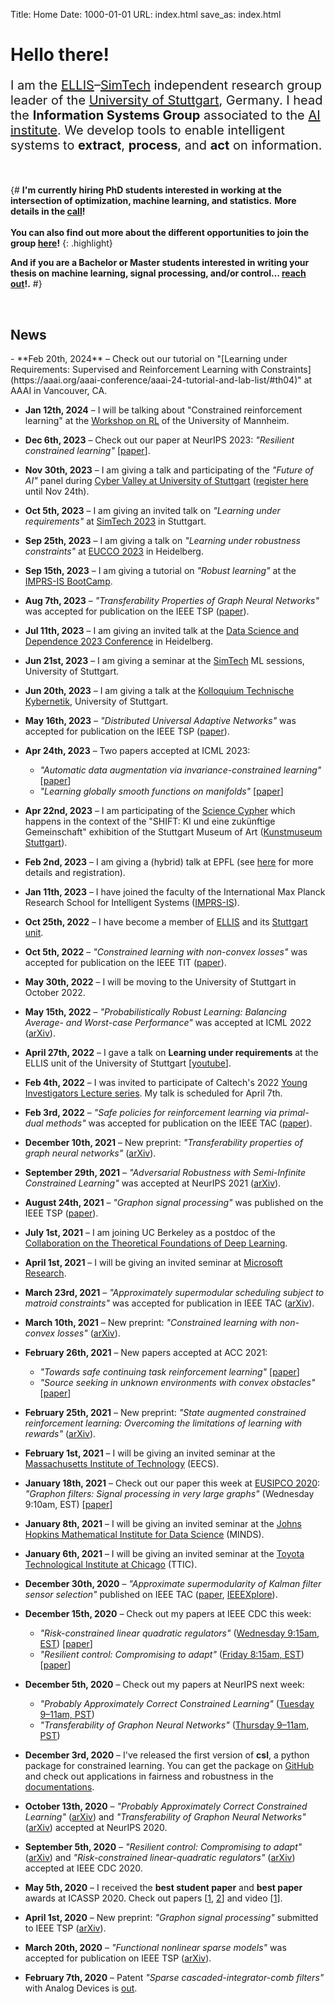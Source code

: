 Title: Home
Date: 1000-01-01
URL: index.html
save_as: index.html

<style>
@media (max-width: 1450px) {
  br.responsive {
    display: none;
  }
}
</style>

# Hello there!

<p style="font-size: 20px;">I am the
<a href="https://ellis-stuttgart.eu/">ELLIS</a>&ndash;<a href="https://simtech.uni-stuttgart.de/">SimTech</a>
independent research group leader of the <a href="https://www.uni-stuttgart.de/">University of Stuttgart</a>, Germany.
I head the <b>Information Systems Group</b> associated to the <a href="https://www.ki.uni-stuttgart.de/">AI institute</a>.
We develop tools to enable intelligent systems to <b>extract</b>, <b>process</b>, and <b>act</b> on information.
<!-- I study the theoretical underpinnings of <b>constrained learning</b> and its applications in
<b>signal processing</b>, <b>control</b>, and <b>machine learning</b>. -->
</p>

&nbsp;


{#
**I'm currently hiring PhD students interested in working at the intersection of optimization, machine learning, and statistics.**
**More details in the [call]({filename}/pages/prospective.md#phd-student)!**<br><br>
**You can also find out more about the different opportunities to join the group [here]({filename}/pages/prospective.md)!**
{: .highlight}

**And if you are a Bachelor or Master students interested in writing your thesis on machine learning, signal processing, and/or control... [reach out]({filename}/pages/contact.md)!.**
#}

&nbsp;


## News

<div class="news" markdown=1>
- **Feb 20th, 2024** &ndash; Check out our tutorial on "[Learning under Requirements: Supervised and Reinforcement Learning with Constraints](https://aaai.org/aaai-conference/aaai-24-tutorial-and-lab-list/#th04)" at AAAI in Vancouver, CA.

- **Jan 12th, 2024** &ndash; I will be talking about "Constrained reinforcement learning" at the [Workshop on RL](https://www.wim.uni-mannheim.de/doering/conferences/rl-2024) of the University of Mannheim.

- **Dec 6th, 2023** &ndash; Check out our paper at NeurIPS 2023: *"Resilient constrained learning"* [[paper]({filename}/pages/publications.md#Hounie23r)].

- **Nov 30th, 2023** &ndash; I am giving a talk and participating of the *"Future of AI"* panel during [Cyber Valley at University of Stuttgart](https://www.uni-stuttgart.de/en/university/news/event/Engineering-Intelligence--Cyber-Valley-at-University-of-Stuttgart/) ([register here](https://eveeno.com/universitaet-stuttgart-cv-2023) until Nov 24th).

- **Oct 5th, 2023** &ndash; I am giving an invited talk on *"Learning under requirements"* at [SimTech 2023](https://www.simtech2023.uni-stuttgart.de/) in Stuttgart.

- **Sep 25th, 2023** &ndash; I am giving a talk on *"Learning under robustness constraints"* at [EUCCO 2023](https://scoop.iwr.uni-heidelberg.de/events/2023_eucco/) in Heidelberg.

- **Sep 15th, 2023** &ndash; I am giving a tutorial on *"Robust learning"* at the [IMPRS-IS BootCamp](https://imprs.is.mpg.de/events/imprs-is-2023-boot-camp).

- **Aug 7th, 2023** &ndash; *"Transferability Properties of Graph Neural Networks"* was accepted for publication on the IEEE TSP ([paper]({filename}/pages/publications.md#Ruiz23t)).

- **Jul 11th, 2023** &ndash; I am giving an invited talk at the [Data Science and Dependence 2023 Conference](https://stat.math.uni-heidelberg.de/datascience2023/index.html) in Heidelberg.

- **Jun 21st, 2023** &ndash; I am giving a seminar at the [SimTech](https://www.simtech.uni-stuttgart.de/) ML sessions, University of Stuttgart.

- **Jun 20th, 2023** &ndash; I am giving a talk at the [Kolloquium Technische Kybernetik](https://www.ist.uni-stuttgart.de/de/veranstaltungen/Vortrag-von-Dr.-Luiz-Chamon/), University of Stuttgart.

- **May 16th, 2023** &ndash; *"Distributed Universal Adaptive Networks"* was accepted for publication on the IEEE TSP ([paper]({filename}/pages/publications.md#Lopes23d)).

- **Apr 24th, 2023** &ndash; Two papers accepted at ICML 2023:
    - *"Automatic data augmentation via invariance-constrained learning"*
    [[paper]({filename}/pages/publications.md#Hounie23a)]
    - *"Learning globally smooth functions on manifolds"*
    [[paper]({filename}/pages/publications.md#Cervino23l)]

- **Apr 22nd, 2023** &ndash; I am participating of the [Science Cypher](https://www.kunstmuseum-stuttgart.de/veranstaltungen/science-cypher) which happens in the context of the "SHIFT: KI und eine zukünftige Gemeinschaft" exhibition of the Stuttgart Museum of Art ([Kunstmuseum Stuttgart](https://www.kunstmuseum-stuttgart.de/)).

- **Feb 2nd, 2023** &ndash; I am giving a (hybrid) talk at EPFL (see [here](https://www.epfl.ch/research/domains/cis/center-for-intelligent-systems-cis/events/luiz-chamon/) for more details and registration).

- **Jan 11th, 2023** &ndash; I have joined the faculty of the International Max Planck Research School for Intelligent Systems ([IMPRS-IS](https://imprs.is.mpg.de/)).

- **Oct 25th, 2022** &ndash; I have become a member of [ELLIS](https://ellis.eu) and its [Stuttgart unit](https://ellis-stuttgart.eu/).

- **Oct 5th, 2022** &ndash; *"Constrained learning with non-convex losses"* was accepted for
  publication on the IEEE TIT ([paper]({filename}/pages/publications.md#Chamon23c)).

- **May 30th, 2022** &ndash; I will be moving to the University of Stuttgart in October 2022.

- **May 15th, 2022** &ndash; *"Probabilistically Robust Learning: Balancing Average- and Worst-case Performance"*
  was accepted at ICML 2022 ([arXiv](https://arxiv.org/abs/2202.01136)).

- **April 27th, 2022** &ndash; I gave a talk on **Learning under requirements** at the ELLIS unit
  of the University of Stuttgart [[youtube](https://www.youtube.com/watch?v=Bo_vDKu9QRc)].

- **Feb 4th, 2022** &ndash; I was invited to participate of Caltech's 2022
  [Young Investigators Lecture series](https://eas.caltech.edu/young_investigators).
  My talk is scheduled for April 7th.

- **Feb 3rd, 2022** &ndash; *"Safe policies for reinforcement learning via primal-dual methods"* was accepted for
  publication on the IEEE TAC ([paper]({filename}/pages/publications.md#Paternain23s)).

- **December 10th, 2021** &ndash; New preprint: *"Transferability properties of graph neural networks"* ([arXiv](https://arxiv.org/abs/2112.04629)).

- **September 29th, 2021** &ndash; *"Adversarial Robustness with Semi-Infinite Constrained Learning"* was accepted
  at NeurIPS 2021 ([arXiv](https://arxiv.org/abs/2110.15767)).

- **August 24th, 2021** &ndash; *"Graphon signal processing"* was published
  on the IEEE TSP ([paper]({filename}/pages/publications.md#Ruiz21g)).

- **July 1st, 2021** &ndash; I am joining UC Berkeley as a postdoc of the
  [Collaboration on the Theoretical Foundations of Deep Learning](https://deepfoundations.ai/).

- **April 1st, 2021** &ndash; I will be giving an invited seminar at [Microsoft Research](https://www.microsoft.com/en-us/research/).

- **March 23rd, 2021** &ndash; *"Approximately supermodular scheduling subject to matroid constraints"* was
  accepted for publication in IEEE TAC ([arXiv](https://arxiv.org/abs/2003.08841)).

- **March 10th, 2021** &ndash; New preprint: *"Constrained learning with non-convex losses"* ([arXiv](https://arxiv.org/abs/2103.05134)).

- **February 26th, 2021** &ndash; New papers accepted at ACC 2021:
    * *"Towards safe continuing task reinforcement learning"*
      [[paper]({filename}/pages/publications.md#Calvo-Fullana21t)]
    * *"Source seeking in unknown environments with convex obstacles"*
      [[paper]({filename}/pages/publications.md#Angelico21s)]

- **February 25th, 2021** &ndash; New preprint: *"State augmented constrained reinforcement
  learning: Overcoming the limitations of learning with rewards"* ([arXiv](https://arxiv.org/abs/2102.11941)).

- **February 1st, 2021** &ndash; I will be giving an invited seminar at the [Massachusetts Institute of Technology](https://www.eecs.mit.edu/) (EECS).

- **January 18th, 2021** &ndash; Check out our paper this week at [EUSIPCO 2020](https://eusipco2020-virtual.org):
  *"Graphon filters: Signal processing in very large graphs"* (Wednesday 9:10am, EST)
  [[paper]({filename}/pages/publications.md#Ruiz20gb)]

- **January 8th, 2021** &ndash; I will be giving an invited seminar at the [Johns Hopkins Mathematical Institute for Data Science](https://www.minds.jhu.edu/) (MINDS).

- **January 6th, 2021** &ndash; I will be giving an invited seminar at the [Toyota Technological Institute at Chicago](https://ttic.edu/) (TTIC).

- **December 30th, 2020** &ndash; *"Approximate supermodularity of Kalman filter sensor selection"*
  published on IEEE TAC ([paper]({filename}/pages/publications.md#Chamon21a), [IEEEXplore](https://ieeexplore.ieee.org/document/8998383)).

- **December 15th, 2020** &ndash; Check out my papers at IEEE CDC this week:
    * *"Risk-constrained linear quadratic regulators"*
      ([Wednesday 9:15am, EST](https://css.paperplaza.net/conferences/conferences/CDC20/program/CDC20_ContentListWeb_3.html#wea10_06))
      [[paper]({filename}/pages/publications.md#Chamon20r)]
    * *"Resilient control: Compromising to adapt"*
      ([Friday 8:15am, EST](https://css.paperplaza.net/conferences/conferences/CDC20/program/CDC20_ContentListWeb_5.html#fra15_02))
      [[paper]({filename}/pages/publications.md#Tsiamis20r)]

- **December 5th, 2020** &ndash; Check out my papers at NeurIPS next week:
    * *"Probably Approximately Correct Constrained Learning"*
      ([Tuesday 9&ndash;11am, PST](https://nips.cc/Conferences/2020/Schedule?showEvent=18882))
    * *"Transferability of Graphon Neural Networks"*
      ([Thursday 9&ndash;11am, PST](https://nips.cc/Conferences/2020/Schedule?showEvent=18006))

- **December 3rd, 2020** &ndash; I've released the first version of
  **csl**, a python package for constrained
  learning. You can get the package on [GitHub](https://github.com/lfochamon/csl) and
  check out applications in fairness and robustness in the
  [documentations](https://csl.readthedocs.io/en/latest/).

- **October 13th, 2020** &ndash; *"Probably Approximately Correct Constrained Learning"*
  ([arXiv](https://arxiv.org/abs/2006.05487))
  and *"Transferability of Graphon Neural Networks"*
  ([arXiv](https://arxiv.org/abs/2006.03548))
  accepted at NeurIPS 2020.

- **September 5th, 2020** &ndash; *"Resilient control: Compromising to adapt"*
  ([arXiv](https://arxiv.org/abs/2004.03726)) and
  *"Risk-constrained linear-quadratic regulators"*
  ([arXiv](https://arxiv.org/abs/2004.04685))
  accepted at IEEE CDC 2020.

- **May 5th, 2020** &ndash; I received the **best student paper** and **best paper**
  awards at ICASSP 2020. Check out papers
  \[[1](https://arxiv.org/abs/2002.05183), [2](pdf/chamon_icassp2020c.pdf)\]
  and video \[[1](https://youtu.be/0cl35wNAfiA)\].

- **April 1st, 2020** &ndash; New preprint: *"Graphon signal processing"*
  submitted to IEEE TSP ([arXiv](https://arxiv.org/abs/2003.05030)).

- **March 20th, 2020** &ndash; *"Functional nonlinear sparse models"* was
  accepted for publication on IEEE TSP ([arXiv](https://arxiv.org/abs/1811.00577)).

- **February 7th, 2020** &ndash; Patent *"Sparse cascaded-integrator-comb filters"*
  with Analog Devices is [out](https://patents.google.com/patent/US10367477B2).
</div>